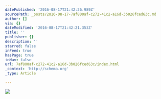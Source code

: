 ```yaml
---
datePublished: '2016-08-17T21:42:26.989Z'
sourcePath: _posts/2016-08-17-7af800af-c272-41c2-a16d-3b026fced63c.md
author: []
via: {}
dateModified: '2016-08-17T21:42:21.353Z'
title: ''
publisher: {}
description: ''
starred: false
inFeed: true
hasPage: true
inNav: false
url: 7af800af-c272-41c2-a16d-3b026fced63c/index.html
_context: 'http://schema.org'
_type: Article

---
```

![](https://the-grid-user-content.s3-us-west-2.amazonaws.com/98d9c202-ed28-415a-aadc-ebe2d89350e8.jpg)